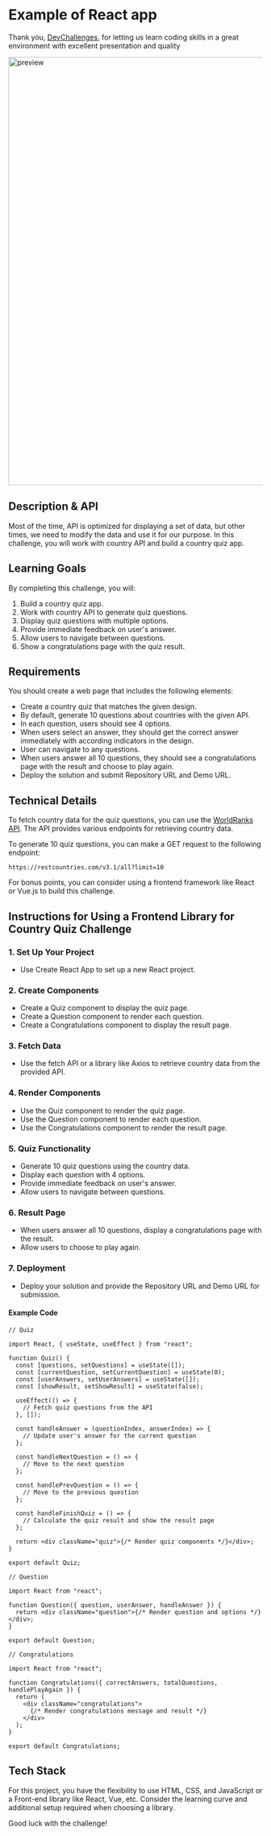 # Example of React app

Thank you, [DevChallenges](https://devchallenges.io/), for letting us learn coding skills in a great environment with excellent presentation and quality

<img width="1124" height="850" alt="preview" src="https://github.com/user-attachments/assets/c0271189-cf88-459a-8014-e09ec5fecdec" />


## Description & API

Most of the time, API is optimized for displaying a set of data, but other times, we need to modify the data and use it for our purpose. In this challenge, you will work with country API and build a country quiz app.

## Learning Goals

By completing this challenge, you will:

1. Build a country quiz app.
2. Work with country API to generate quiz questions.
3. Display quiz questions with multiple options.
4. Provide immediate feedback on user's answer.
5. Allow users to navigate between questions.
6. Show a congratulations page with the quiz result.

## Requirements

You should create a web page that includes the following elements:

- Create a country quiz that matches the given design.
- By default, generate 10 questions about countries with the given API.
- In each question, users should see 4 options.
- When users select an answer, they should get the correct answer immediately with according indicators in the design.
- User can navigate to any questions.
- When users answer all 10 questions, they should see a congratulations page with the result and choose to play again.
- Deploy the solution and submit Repository URL and Demo URL.

## Technical Details

To fetch country data for the quiz questions, you can use the [WorldRanks API](https://restcountries.com/). The API provides various endpoints for retrieving country data.

To generate 10 quiz questions, you can make a GET request to the following endpoint:

```code
https://restcountries.com/v3.1/all?limit=10
```

For bonus points, you can consider using a frontend framework like React or Vue.js to build this challenge.

## Instructions for Using a Frontend Library for Country Quiz Challenge

### 1. Set Up Your Project

- Use Create React App to set up a new React project.

### 2. Create Components

- Create a Quiz component to display the quiz page.
- Create a Question component to render each question.
- Create a Congratulations component to display the result page.
  
### 3. Fetch Data

- Use the fetch API or a library like Axios to retrieve country data from the provided API.

### 4. Render Components

- Use the Quiz component to render the quiz page.
- Use the Question component to render each question.
- Use the Congratulations component to render the result page.
  
### 5. Quiz Functionality

- Generate 10 quiz questions using the country data.
- Display each question with 4 options.
- Provide immediate feedback on user's answer.
- Allow users to navigate between questions.

### 6. Result Page

- When users answer all 10 questions, display a congratulations page with the result.
- Allow users to choose to play again.
  
### 7. Deployment

- Deploy your solution and provide the Repository URL and Demo URL for submission.
  
#### Example Code

```code
// Quiz

import React, { useState, useEffect } from "react";

function Quiz() {
  const [questions, setQuestions] = useState([]);
  const [currentQuestion, setCurrentQuestion] = useState(0);
  const [userAnswers, setUserAnswers] = useState([]);
  const [showResult, setShowResult] = useState(false);

  useEffect(() => {
    // Fetch quiz questions from the API
  }, []);

  const handleAnswer = (questionIndex, answerIndex) => {
    // Update user's answer for the current question
  };

  const handleNextQuestion = () => {
    // Move to the next question
  };

  const handlePrevQuestion = () => {
    // Move to the previous question
  };

  const handleFinishQuiz = () => {
    // Calculate the quiz result and show the result page
  };

  return <div className="quiz">{/* Render quiz components */}</div>;
}

export default Quiz;
```

```code
// Question

import React from "react";

function Question({ question, userAnswer, handleAnswer }) {
  return <div className="question">{/* Render question and options */}</div>;
}

export default Question;
```

```code
// Congratulations

import React from "react";

function Congratulations({ correctAnswers, totalQuestions, handlePlayAgain }) {
  return (
    <div className="congratulations">
      {/* Render congratulations message and result */}
    </div>
  );
}

export default Congratulations;
```

## Tech Stack

For this project, you have the flexibility to use HTML, CSS, and JavaScript or a Front-end library like React, Vue, etc. Consider the learning curve and additional setup required when choosing a library.

Good luck with the challenge!
